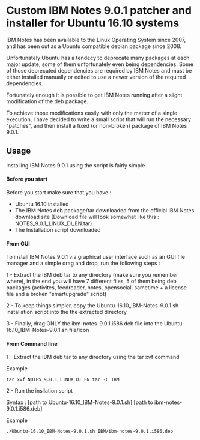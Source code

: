 # Custom IBM Notes 9.0.1 patcher and installer for Ubuntu 16.10 systems

IBM Notes has been available to the Linux Operating System since 2007, and has been out as a Ubuntu compatible debian package since 2008.

Unfortunately Ubuntu has a tendecy to deprecate many packages at each major update, some of them unfortunately even being dependencies. Some of those deprecated dependencies are required by IBM Notes and must be either installed manually or edited to use a newer version of the required dependencies.

Fortunately enough it is possible to get IBM Notes running after a slight modification of the deb package.

To achieve those modifications easily with only the matter of a single execution, I have decided to write a small script that will run the necessary "patches", and then install a fixed (or non-broken) package of IBM Notes 9.0.1.

## Usage

Installing IBM Notes 9.0.1 using the script is fairly simple

#### Before you start

Before you start make sure that you have :

* Ubuntu 16.10 installed
* The IBM Notes deb package/tar downloaded from the official IBM Notes download site (Download file will look somewhat like this : NOTES_9.0.1_LINUX_DI_EN.tar)
* The Installation script downloaded

#### From GUI

To install IBM Notes 9.0.1 via graphical user interface such as an GUI file manager and a simple drag and drop, run the following steps :

1 - Extract the IBM deb tar to any directory (make sure you remember where), in the end you will have 7 different files, 5 of them being deb packages (activites, feedreader, notes, opensocial, sametime + a license file and a broken "smartupgrade" script)

2 - To keep things simpler, copy the Ubuntu-16.10_IBM-Notes-9.0.1.sh installation script into the the extracted directory

3 - Finally, drag ONLY the ibm-notes-9.0.1.i586.deb file into the Ubuntu-16.10_IBM-Notes-9.0.1.sh file/icon

#### From Command line

1 - Extract the IBM deb tar to any directory using the tar xvf command

Example
```
tar xvf NOTES_9.0.1_LINUX_DI_EN.tar -C IBM
```

2 - Run the insllation script

Syntax : \[path to Ubuntu-16.10_IBM-Notes-9.0.1.sh\] \[path to ibm-notes-9.0.1.i586.deb\]

Example
```
./Ubuntu-16.10_IBM-Notes-9.0.1.sh IBM/ibm-notes-9.0.1.i586.deb
```

###

